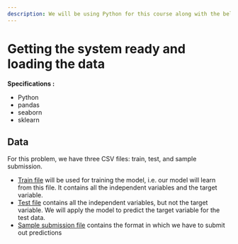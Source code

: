 ```yaml
---
description: We will be using Python for this course along with the below-listed libraries.
---
```


# Getting the system ready and loading the data

**Specifications :**&#x20;

* Python
* pandas
* seaborn
* sklearn

## Data  <a href="#c8a8" id="c8a8"></a>

For this problem, we have three CSV files: train, test, and sample submission.

* [Train file](https://github.com/mridulrb/Predict-loan-eligibility-using-IBM-Watson-Studio/blob/master/Dataset/train\_ctrUa4K.csv) will be used for training the model, i.e. our model will learn from this file. It contains all the independent variables and the target variable.
* [Test file](https://github.com/mridulrb/Predict-loan-eligibility-using-IBM-Watson-Studio/blob/master/Dataset/test\_lAUu6dG.csv) contains all the independent variables, but not the target variable. We will apply the model to predict the target variable for the test data.
* [Sample submission file](https://github.com/mridulrb/Predict-loan-eligibility-using-IBM-Watson-Studio/blob/master/Dataset/sample\_submission\_49d68Cx.csv) contains the format in which we have to submit out predictions
